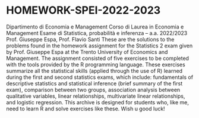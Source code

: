 # HOMEWORK-SPEI-2022-2023
Dipartimento di Economia e Management Corso di Laurea in Economia e Management Esame di Statistica, probabilità e inferenza – a.a. 2022/2023 Prof. Giuseppe Espa, Prof. Flavio Santi 
These are the solutions to the problems found in the homework assignment for the Statistics 2 exam given by Prof. Giuseppe Espa at the Trento University of Economics and Management. The assignment consisted of five exercises to be completed with the tools provided by the R programming language. These exercises summarize all the statistical skills (applied through the use of R) learned during the first and second statistics exams, which include: fundamentals of descriptive statistics and statistical inference (brief summary of the first exam), comparison between two groups, association analysis between qualitative variables, linear relationships, multivariate linear relationships, and logistic regression. 
This archive is designed for students who, like me, need to learn R and solve exercises like these. Wish u good luck!
